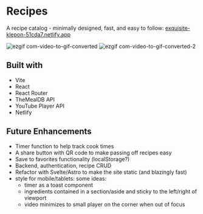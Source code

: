 # Recipes
A recipe catalog - minimally designed, fast, and easy to follow: [exquisite-klepon-51cda7.netlify.app](https://exquisite-klepon-51cda7.netlify.app)

![ezgif com-video-to-gif-converted](https://github.com/jeffmancilla/recipes/assets/54294370/dc5de32d-9a27-49cb-a534-c5925ef04406)
![ezgif com-video-to-gif-converted-2](https://github.com/jeffmancilla/recipes/assets/54294370/ec9784e8-a35f-4b2d-9919-34964cb04b09)

## Built with
- Vite
- React
- React Router
- TheMealDB API
- YouTube Player API
- Netlify

## Future Enhancements
- Timer function to help track cook times
- A share button with QR code to make passing off recipes easy
- Save to favorites functionality (localStorage?)
- Backend, authentication, recipe CRUD
- Refactor with Svelte/Astro to make the site static (and blazingly fast)
- style for mobile/tablets: some ideas:
  - timer as a toast component
  - ingredients contained in a section/aside and sticky to the left/right of viewport
  - video minimizes to small player on the corner when out of focus